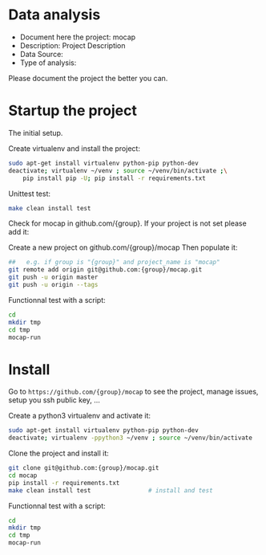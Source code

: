 # Data analysis

- Document here the project: mocap
- Description: Project Description
- Data Source:
- Type of analysis:

Please document the project the better you can.

# Startup the project

The initial setup.

Create virtualenv and install the project:
```bash
sudo apt-get install virtualenv python-pip python-dev
deactivate; virtualenv ~/venv ; source ~/venv/bin/activate ;\
    pip install pip -U; pip install -r requirements.txt
```

Unittest test:
```bash
make clean install test
```

Check for mocap in github.com/{group}. If your project is not set please add it:

Create a new project on github.com/{group}/mocap
Then populate it:

```bash
##   e.g. if group is "{group}" and project_name is "mocap"
git remote add origin git@github.com:{group}/mocap.git
git push -u origin master
git push -u origin --tags
```

Functionnal test with a script:

```bash
cd
mkdir tmp
cd tmp
mocap-run
```

# Install

Go to `https://github.com/{group}/mocap` to see the project, manage issues,
setup you ssh public key, ...

Create a python3 virtualenv and activate it:

```bash
sudo apt-get install virtualenv python-pip python-dev
deactivate; virtualenv -ppython3 ~/venv ; source ~/venv/bin/activate
```

Clone the project and install it:

```bash
git clone git@github.com:{group}/mocap.git
cd mocap
pip install -r requirements.txt
make clean install test                # install and test
```
Functionnal test with a script:

```bash
cd
mkdir tmp
cd tmp
mocap-run
```
